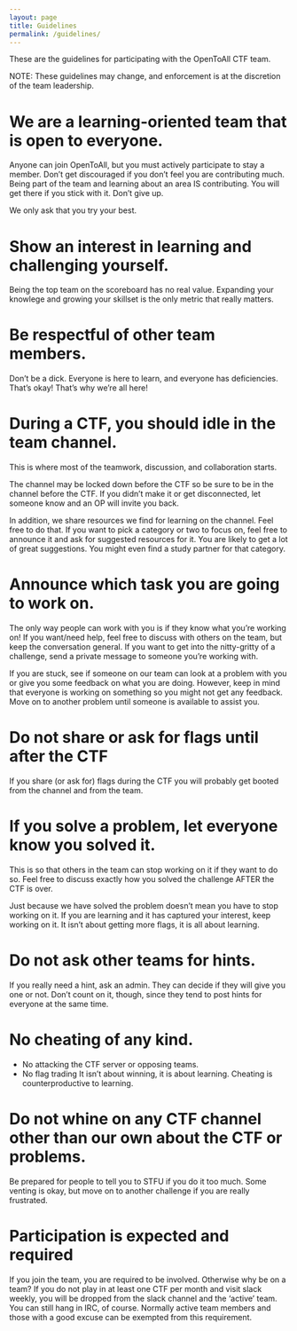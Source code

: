 ```yaml
---
layout: page
title: Guidelines
permalink: /guidelines/
---
```


These are the guidelines for participating with the OpenToAll CTF team.

NOTE: These guidelines may change, and enforcement is at the discretion of the team leadership.

# We are a learning-oriented team that is open to everyone.

Anyone can join OpenToAll, but you must actively participate to stay a member. Don’t get discouraged if you don’t feel you are contributing much. Being part of the team and learning about an area IS contributing. You will get there if you stick with it. Don’t give up.

We only ask that you try your best.

# Show an interest in learning and challenging yourself.

Being the top team on the scoreboard has no real value. Expanding your knowlege and growing your skillset is the only metric that really matters.

# Be respectful of other team members.

Don’t be a dick. Everyone is here to learn, and everyone has deficiencies. That’s okay! That’s why we’re all here!

# During a CTF, you should idle in the team channel.

This is where most of the teamwork, discussion, and collaboration starts.

The channel may be locked down before the CTF so be sure to be in the channel before the CTF. If you didn’t make it or get disconnected, let someone know and an OP will invite you back.

In addition, we share resources we find for learning on the channel. Feel free to do that. If you want to pick a category or two to focus on, feel free to announce it and ask for suggested resources for it. You are likely to get a lot of great suggestions. You might even find a study partner for that category.

# Announce which task you are going to work on.

The only way people can work with you is if they know what you’re working on! If you want/need help, feel free to discuss with others on the team, but keep the conversation general. If you want to get into the nitty-gritty of a challenge, send a private message to someone you’re working with.

If you are stuck, see if someone on our team can look at a problem with you or give you some feedback on what you are doing. However, keep in mind that everyone is working on something so you might not get any feedback. Move on to another problem until someone is available to assist you.

# Do not share or ask for flags until after the CTF

If you share (or ask for) flags during the CTF you will probably get booted from the channel and from the team.

# If you solve a problem, let everyone know you solved it.

This is so that others in the team can stop working on it if they want to do so. Feel free to discuss exactly how you solved the challenge AFTER the CTF is over.

Just because we have solved the problem doesn’t mean you have to stop working on it. If you are learning and it has captured your interest, keep working on it. It isn’t about getting more flags, it is all about learning.

# Do not ask other teams for hints.

If you really need a hint, ask an admin. They can decide if they will give you one or not. Don’t count on it, though, since they tend to post hints for everyone at the same time.

# No cheating of any kind.

* No attacking the CTF server or opposing teams.
* No flag trading
It isn’t about winning, it is about learning. Cheating is counterproductive to learning.

# Do not whine on any CTF channel other than our own about the CTF or problems.

Be prepared for people to tell you to STFU if you do it too much. Some venting is okay, but move on to another challenge if you are really frustrated.

# Participation is expected and required

If you join the team, you are required to be involved. Otherwise why be on a team? If you do not play in at least one CTF per month and visit slack weekly, you will be dropped from the slack channel and the ‘active’ team. You can still hang in IRC, of course. Normally active team members and those with a good excuse can be exempted from this requirement.
